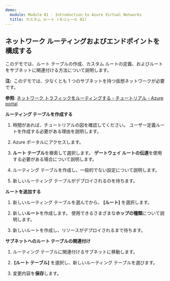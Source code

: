 ```yaml
---
demo:
  module: Module 01 - Introduction to Azure Virtual Networks
  title: カスタム ルート (モジュール 01)
---
```

## ネットワーク ルーティングおよびエンドポイントを構成する

このデモでは、ルート テーブルの作成、カスタム ルートの定義、およびルートをサブネットに関連付ける方法について説明します。

**注:**  このデモでは、少なくとも 1 つのサブネットを持つ仮想ネットワークが必要です。

**参照**: [ネットワーク トラフィックをルーティングする - チュートリアル - Azure portal](https://learn.microsoft.com/azure/virtual-network/tutorial-create-route-table-portal#create-a-route-table)

**ルーティング テーブルを作成する**

1. 時間があれば、チュートリアルの図を確認してください。 ユーザー定義ルートを作成する必要がある理由を説明します。 

1. Azure ポータルにアクセスします。

1. **ルート テーブル**を検索して選択します。 **ゲートウェイ ルートの伝達**を使用する必要がある場合について説明します。 

1. ルーティング テーブルを作成し、一般的でない設定について説明します。 

1. 新しいルーティング テーブルがデプロイされるのを待ちます。

**ルートを追加する**

1.  新しいルーティング テーブルを選んでから、 **[ルート]** を選択します。

1.  新しい**ルート**を作成します。 使用できるさまざまな**ホップの種類**について説明します。 

1.  新しいルートを作成し、リソースがデプロイされるまで待ちます。
 
**サブネットへのルート テーブルの関連付け**

1.  ルーティング テーブルに関連付けるサブネットに移動します。

1.   **[ルート テーブル]** を選択し、新しいルーティング テーブルを選びます。 

1.  変更内容を**保存**します。 


